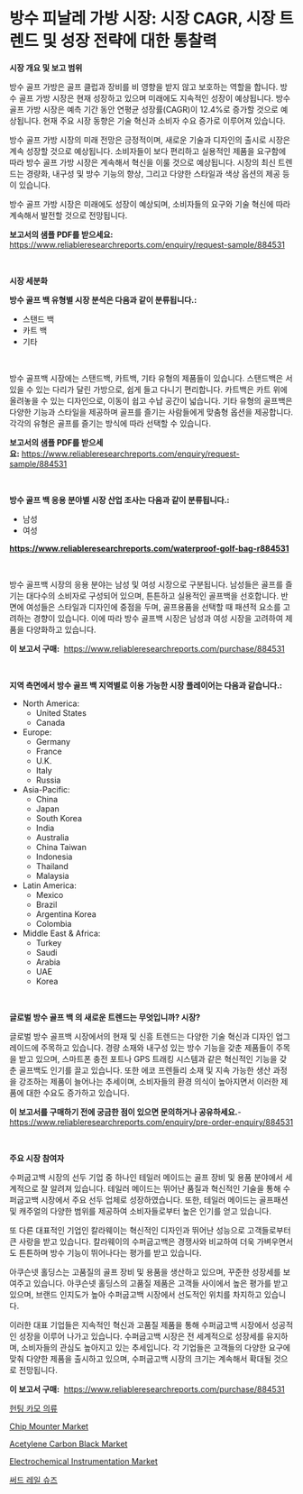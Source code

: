 <p><h1>방수 피날레 가방 시장: 시장 CAGR, 시장 트렌드 및 성장 전략에 대한 통찰력</h1></p><p><strong>시장 개요 및 보고 범위</strong></p>
<p><p>방수 골프 가방은 골프 클럽과 장비를 비 영향을 받지 않고 보호하는 역할을 합니다. 방수 골프 가방 시장은 현재 성장하고 있으며 미래에도 지속적인 성장이 예상됩니다. 방수 골프 가방 시장은 예측 기간 동안 연평균 성장률(CAGR)이 12.4%로 증가할 것으로 예상됩니다. 현재 주요 시장 동향은 기술 혁신과 소비자 수요 증가로 이루어져 있습니다.</p><p>방수 골프 가방 시장의 미래 전망은 긍정적이며, 새로운 기술과 디자인의 출시로 시장은 계속 성장할 것으로 예상됩니다. 소비자들이 보다 편리하고 실용적인 제품을 요구함에 따라 방수 골프 가방 시장은 계속해서 혁신을 이룰 것으로 예상됩니다. 시장의 최신 트렌드는 경량화, 내구성 및 방수 기능의 향상, 그리고 다양한 스타일과 색상 옵션의 제공 등이 있습니다.</p><p>방수 골프 가방 시장은 미래에도 성장이 예상되며, 소비자들의 요구와 기술 혁신에 따라 계속해서 발전할 것으로 전망됩니다.</p></p>
<p><strong>보고서의 샘플 PDF를 받으세요:</strong> <a href="https://www.reliableresearchreports.com/enquiry/request-sample/884531">https://www.reliableresearchreports.com/enquiry/request-sample/884531</a></p>
<p>&nbsp;</p>
<p><strong>시장 세분화</strong></p>
<p><strong>방수 골프 백 유형별 시장 분석은 다음과 같이 분류됩니다.:</strong></p>
<p><ul><li>스탠드 백</li><li>카트 백</li><li>기타</li></ul></p>
<p>&nbsp;</p>
<p><p>방수 골프백 시장에는 스탠드백, 카트백, 기타 유형의 제품들이 있습니다. 스탠드백은 서있을 수 있는 다리가 달린 가방으로, 쉽게 들고 다니기 편리합니다. 카트백은 카트 위에 올려놓을 수 있는 디자인으로, 이동이 쉽고 수납 공간이 넓습니다. 기타 유형의 골프백은 다양한 기능과 스타일을 제공하며 골프를 즐기는 사람들에게 맞춤형 옵션을 제공합니다. 각각의 유형은 골프를 즐기는 방식에 따라 선택할 수 있습니다.</p></p>
<p><strong>보고서의 샘플 PDF를 받으세요:</strong>&nbsp;<a href="https://www.reliableresearchreports.com/enquiry/request-sample/884531">https://www.reliableresearchreports.com/enquiry/request-sample/884531</a></p>
<p>&nbsp;</p>
<p><strong> 방수 골프 백 응용 분야별 시장 산업 조사는 다음과 같이 분류됩니다.:</strong></p>
<p><ul><li>남성</li><li>여성</li></ul></p>
<p><strong><a href="https://www.reliableresearchreports.com/waterproof-golf-bag-r884531">https://www.reliableresearchreports.com/waterproof-golf-bag-r884531</a></strong></p>
<p>&nbsp;</p>
<p><p>방수 골프백 시장의 응용 분야는 남성 및 여성 시장으로 구분됩니다. 남성들은 골프를 즐기는 대다수의 소비자로 구성되어 있으며, 튼튼하고 실용적인 골프백을 선호합니다. 반면에 여성들은 스타일과 디자인에 중점을 두며, 골프용품을 선택할 때 패션적 요소를 고려하는 경향이 있습니다. 이에 따라 방수 골프백 시장은 남성과 여성 시장을 고려하여 제품을 다양화하고 있습니다.</p></p>
<p><strong>이 보고서 구매:</strong>&nbsp; <a href="https://www.reliableresearchreports.com/purchase/884531">https://www.reliableresearchreports.com/purchase/884531</a></p>
<p>&nbsp;</p>
<p><strong>지역 측면에서 방수 골프 백 지역별로 이용 가능한 시장 플레이어는 다음과 같습니다.:</strong></p>
<p><ul>
    <li>
        North America:
        <ul>
            <li>United States</li>
            <li>Canada</li>
        </ul>
    </li>
    <li>
        Europe:
        <ul>
            <li>Germany</li>
            <li>France</li>
            <li>U.K.</li>
            <li>Italy</li>
            <li>Russia</li>
        </ul>
    </li>
    <li>
        Asia-Pacific:
        <ul>
            <li>China</li>
            <li>Japan</li>
            <li>South Korea</li>
            <li>India</li>
            <li>Australia</li>
            <li>China Taiwan</li>
            <li>Indonesia</li>
            <li>Thailand</li>
            <li>Malaysia</li>
        </ul>
    </li>
    <li>
        Latin America:
        <ul>
            <li>Mexico</li>
            <li>Brazil</li>
            <li>Argentina Korea</li>
            <li>Colombia</li>
        </ul>
    </li>
    <li>
        Middle East & Africa:
        <ul>
            <li>Turkey</li>
            <li>Saudi</li>
            <li>Arabia</li>
            <li>UAE</li>
            <li>Korea</li>
        </ul>
    </li>
    </ul></p>
<p>&nbsp;</p>
<p><strong>글로벌 방수 골프 백 의 새로운 트렌드는 무엇입니까? 시장?</strong></p>
<p><p>글로벌 방수 골프백 시장에서의 현재 및 신흥 트렌드는 다양한 기술 혁신과 디자인 업그레이드에 주목하고 있습니다. 경량 소재와 내구성 있는 방수 기능을 갖춘 제품들이 주목을 받고 있으며, 스마트폰 충전 포트나 GPS 트래킹 시스템과 같은 혁신적인 기능을 갖춘 골프백도 인기를 끌고 있습니다. 또한 에코 프렌들리 소재 및 지속 가능한 생산 과정을 강조하는 제품이 늘어나는 추세이며, 소비자들의 환경 의식이 높아지면서 이러한 제품에 대한 수요도 증가하고 있습니다.</p></p>
<p><strong>이 보고서를 구매하기 전에 궁금한 점이 있으면 문의하거나 공유하세요.</strong>- <a href="https://www.reliableresearchreports.com/enquiry/pre-order-enquiry/884531">https://www.reliableresearchreports.com/enquiry/pre-order-enquiry/884531</a></p>
<p>&nbsp;</p>
<p><strong>주요 시장 참여자</strong></p>
<p><p>수퍼굽고백 시장의 선두 기업 중 하나인 테일러 메이드는 골프 장비 및 용품 분야에서 세계적으로 잘 알려져 있습니다. 테일러 메이드는 뛰어난 품질과 혁신적인 기술을 통해 수퍼굽고백 시장에서 주요 선두 업체로 성장하였습니다. 또한, 테일러 메이드는 골프패션 및 캐주얼의 다양한 범위를 제공하여 소비자들로부터 높은 인기를 얻고 있습니다.</p><p>또 다른 대표적인 기업인 칼라웨이는 혁신적인 디자인과 뛰어난 성능으로 고객들로부터 큰 사랑을 받고 있습니다. 칼라웨이의 수퍼굽고백은 경쟁사와 비교하여 더욱 가벼우면서도 튼튼하며 방수 기능이 뛰어나다는 평가를 받고 있습니다.</p><p>아쿠슨넷 홀딩스는 고품질의 골프 장비 및 용품을 생산하고 있으며, 꾸준한 성장세를 보여주고 있습니다. 아쿠슨넷 홀딩스의 고품질 제품은 고객들 사이에서 높은 평가를 받고 있으며, 브랜드 인지도가 높아 수퍼굽고백 시장에서 선도적인 위치를 차지하고 있습니다.</p><p>이러한 대표 기업들은 지속적인 혁신과 고품질 제품을 통해 수퍼굽고백 시장에서 성공적인 성장을 이루어 나가고 있습니다. 수퍼굽고백 시장은 전 세계적으로 성장세를 유지하며, 소비자들의 관심도 높아지고 있는 추세입니다. 각 기업들은 고객들의 다양한 요구에 맞춰 다양한 제품을 출시하고 있으며, 수퍼굽고백 시장의 크기는 계속해서 확대될 것으로 전망됩니다.</p></p>
<p><strong>이 보고서 구매:</strong>&nbsp;&nbsp;<a href="https://www.reliableresearchreports.com/purchase/884531">https://www.reliableresearchreports.com/purchase/884531</a></p>
<p><p><a href="https://github.com/vss5505pa7z1p/Market-Research-Report-List-1/blob/main/467992127603.md">헌팅 카모 의류</a></p><p><a href="https://acidic-farm-354.notion.site/Chip-Mounter-Market-Share-Evolution-and-Market-Growth-Trends-2024-2031-0f60f877e7d94d6da0ec394d16267b67">Chip Mounter Market</a></p><p><a href="https://issuu.com/reportprime-2/docs/acetylene-carbon-black-market-size-2030.pptx">Acetylene Carbon Black Market</a></p><p><a href="https://www.linkedin.com/pulse/electrochemical-instrumentation-market-insights-cagr-trends-q7zzc?trackingId=sVHqqkkHjozBGCcIO5On4w%3D%3D">Electrochemical Instrumentation Market</a></p><p><a href="https://medium.com/@estelwisozk1/%EC%84%B8-%EB%B2%88%EC%A7%B8-%EA%B0%80%EB%8A%A0-%EB%A7%89%EB%8C%80-%EC%8B%A0%EB%B0%9C-%EC%8B%9C%EC%9E%A5-%EB%B6%84%EC%84%9D-%EA%B7%B8-cagr-%EC%8B%9C%EC%9E%A5-%EC%84%B8%EB%B6%84%ED%99%94-%EB%B0%8F-%EA%B8%80%EB%A1%9C%EB%B2%8C-%EC%82%B0%EC%97%85-%EA%B0%9C%EC%9A%94-cb2c663da243">써드 레일 슈즈</a></p></p>